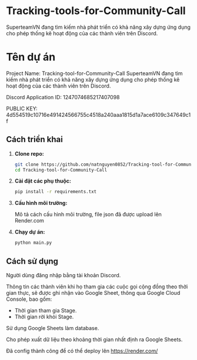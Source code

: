 # Tracking-tools-for-Community-Call
SuperteamVN đang tìm kiếm nhà phát triển có khả năng xây dựng ứng dụng cho phép thống kê hoạt động của các thành viên trên Discord.

# Tên dự án
Project Name:
Tracking-tool-for-Community-Call
SuperteamVN đang tìm kiếm nhà phát triển có khả năng xây dựng ứng dụng cho phép thống kê hoạt động
của các thành viên trên Discord.

Discord Application ID:
1247074685217407098

PUBLIC KEY:
4d554519c10716e491424566755c4518a240aaa1815d1a7ace6109c347649c1f

## Cách triển khai

1. **Clone repo:**

    ```bash
    git clone https://github.com/natnguyen0852/Tracking-tool-for-Community-Call
    cd Tracking-tool-for-Community-Call
    ```

2. **Cài đặt các phụ thuộc:**

    ```bash
    pip install -r requirements.txt
    ```

3. **Cấu hình môi trường:**

    Mô tả cách cấu hình môi trường, file json đã được upload lên Render.com

4. **Chạy dự án:**

    ```bash
    python main.py
    ```

## Cách sử dụng

Người dùng đăng nhập bằng tài khoản Discord.

Thông tin các thành viên khi họ tham gia các cuộc gọi cộng đồng theo thời gian thực, 
sẽ được ghi nhận vào Google Sheet, thông qua Google Cloud Console, bao gồm: 
+ Thời gian tham gia Stage.
+ Thời gian rời khỏi Stage.

Sử dụng Google Sheets làm database.

Cho phép xuất dữ liệu theo khoảng thời gian nhất định ra Google Sheets.

Đã config thành công để có thể deploy lên https://render.com/
